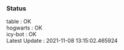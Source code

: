 ### Status


table : OK  
hogwarts : OK  
icy-bot : OK  
Latest Update : 2021-11-08 13:15:02.465924
